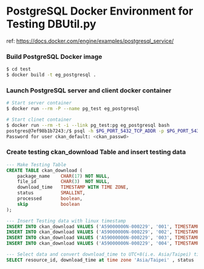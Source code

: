 # PostgreSQL Docker Environment for Testing DBUtil.py
ref: https://docs.docker.com/engine/examples/postgresql_service/

### Build PostgreSQL Docker image

```bash
$ cd test
$ docker build -t eg_postgresql .
```

### Launch PostgreSQL server and client docker container

```bash
# Start server container
$ docker run --rm -P --name pg_test eg_postgresql

# Start clinet container
$ docker run --rm -t -i --link pg_test:pg eg_postgresql bash
postgres@7ef98b1b7243:/$ psql -h $PG_PORT_5432_TCP_ADDR -p $PG_PORT_5432_TCP_PORT -d ipgod -U ckan_default -W
Password for user ckan_default: <ckan_passwd>
```


### Create testing ckan_download Table and insert testing data 

```SQL
--- Make Testing Table 
CREATE TABLE ckan_download (
	package_name    CHAR(17) NOT NULL,
	file_id         CHAR(3)  NOT NULL, 
	download_time   TIMESTAMP WITH TIME ZONE,
	status          SMALLINT,
	processed       boolean, 
	skip            boolean
);

--- Insert Testing data with linux timestamp
INSERT INTO ckan_download VALUES ('A59000000N-000229', '001', TIMESTAMP 'epoch' + 1479700800 * INTERVAL '1 second', 200, FALSE, FALSE);
INSERT INTO ckan_download VALUES ('A59000000N-000229', '002', TIMESTAMP 'epoch' + 1479700801 * INTERVAL '1 second', 404, FALSE, FALSE);
INSERT INTO ckan_download VALUES ('A59000000N-000229', '003', TIMESTAMP 'epoch' + 1479700802 * INTERVAL '1 second', 405, FALSE, FALSE);
INSERT INTO ckan_download VALUES ('A59000000N-000229', '004', TIMESTAMP '2016-11-22 12:00:03' at time zone 'Asia/Taipei', 405, FALSE, FLASE);

--- Select data and convert download_time to UTC+8(i.e. Asia/Taipei) time zone. 
SELECT resource_id, download_time at time zone 'Asia/Taipei' , status  FROM ckan_download;
```

